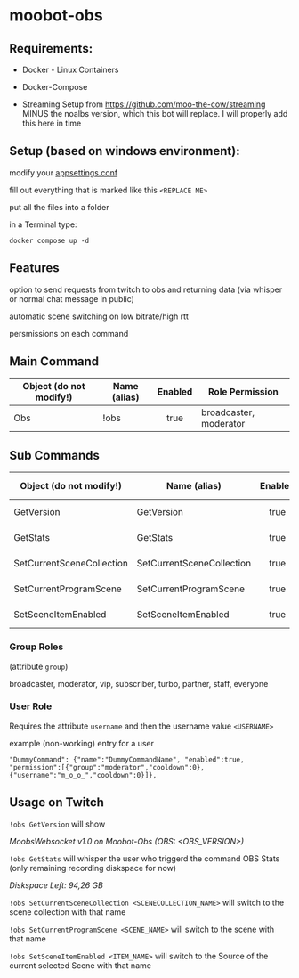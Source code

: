 # moobot-obs

## Requirements:
- Docker - Linux Containers

- Docker-Compose

- Streaming Setup from https://github.com/moo-the-cow/streaming MINUS the noalbs version, which this bot will replace. I will properly add this here in time


## Setup (based on windows environment):

modify your [appsettings.conf](appsettings.conf)

fill out everything that is marked like this `<REPLACE ME>`

put all the files into a folder

in a Terminal type:
```
docker compose up -d
```

## Features
option to send requests from twitch to obs and returning data (via whisper or normal chat message in public)

automatic scene switching on low bitrate/high rtt

persmissions on each command

## Main Command
| Object (do not modify!) | Name (alias) | Enabled | Role Permission |
| ---- | ---- | :---: | -------- |
| Obs | !obs | true |  broadcaster, moderator  |

## Sub Commands

| Object (do not modify!) | Name (alias) | Enabled | Whisper result | Role Permission |
| ---- | ---- | :---: | --- | -------- |
| GetVersion | GetVersion | true | false |  broadcaster, moderator  |
| GetStats | GetStats | true | true | broadcaster, moderator  |
| SetCurrentSceneCollection | SetCurrentSceneCollection | true | null | broadcaster, moderator |
| SetCurrentProgramScene | SetCurrentProgramScene | true | null | broadcaster, moderator |
| SetSceneItemEnabled | SetSceneItemEnabled | true | null | broadcaster, moderator |

### Group Roles
(attribute `group`)

broadcaster, moderator, vip, subscriber, turbo, partner, staff, everyone

### User Role
Requires the attribute `username` and then the username value `<USERNAME>`

example (non-working) entry for a user
```
"DummyCommand": {"name":"DummyCommandName", "enabled":true, "permission":[{"group":"moderator","cooldown":0},{"username":"m_o_o_","cooldown":0}]},
```

## Usage on Twitch
`!obs GetVersion` will show

*MoobsWebsocket v1.0 on Moobot-Obs (OBS: <OBS_VERSION>)*

`!obs GetStats` will whisper the user who triggerd the command OBS Stats (only remaining recording diskspace for now)

*Diskspace Left: 94,26 GB*

`!obs SetCurrentSceneCollection <SCENECOLLECTION_NAME>` will switch to the scene collection with that name

`!obs SetCurrentProgramScene <SCENE_NAME>` will switch to the scene with that name

`!obs SetSceneItemEnabled <ITEM_NAME>` will switch to the Source of the current selected Scene with that name
